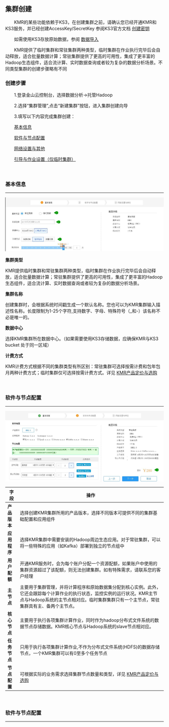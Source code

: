 ## 集群创建


　　KMR的某些功能依赖于KS3，在创建集群之前，请确认您已经开通KMR和KS3服务，并已经创建AccessKey/SecretKey 参阅KS3官方文档 [创建密钥](http://www.ksyun.com/doc/art/id/612)

　　如需使用KS3存放原始数据，参阅 [数据导入](shu_ju_dao_ru_zhi_nan.md)
  
　　KMR提供了临时集群和常驻集群两种类型，临时集群在作业执行完毕后会自动释放，适合批量数据计算；常驻集群提供了更高的可用性，集成了更丰富的Hadoop生态组件，适合流计算、实时数据查询或者较为复杂的数据分析场景。不同类型集群的创建步骤略有不同
  

###   创建步骤



　　1.登录金山云控制台，选择数据分析->托管Hadoop

　　2.选择“集群管理”,点击“新建集群”按钮，进入集群创建向导

　　3.填写以下内容完成集群创建：
  
   　　[基本信息](#ji_qun_ji_ben_xin_xi)

   　　[软件与节点配置](#Software_And_Node)

   　　[网络设置与其他](#tian_jia_zuo_ye)

   　　[引导与作业设置（仅临时集群）](#que_ren_ding_dan)
     
　　  
  <h3 name="ji_qun_ji_ben_xin_xi" id="ji_qun_ji_ben_xin_xi">基本信息</h3>
  

---



![](1.jpg)

**集群类型** 

KMR提供临时集群和常驻集群两种类型，临时集群在作业执行完毕后会自动释放，适合批量数据计算；常驻集群提供了更高的可用性，集成了更丰富的Hadoop生态组件，适合流计算、实时数据查询或者较为复杂的数据分析场景。

**集群名称** 

创建集群时，会根据系统时间戳生成一个默认名称。您也可以为KMR集群输入描述性名称。长度限制为1-25个字符,支持数字、字母、特殊符号（_和-）该名称不必是唯一的。

**数据中心** 

选择KMR集群所在数据中心。（如果需要使用KS3存储数据，应确保KMR与KS3 bucket 处于同一区域）

**计费方式** 

KMR计费方式根据不同的集群类型有所区别：常驻集群可选择按需计费和包年包月两种计费方式；临时集群仅可选择按需计费方式。详见 [KMR产品定价与选购](chan_pin_ding_jia_yu_xuan_gou.md)

　　

  <h3 name="Software_And_Node" id="Software_And_Node">软件与节点配置</h3>
  
  
---



![](2.jpg)

| 字段 | 操作 |
| -- | -- |
| **产品版本** | 选择创建KMR集群所用的产品版本，选择不同版本可提供不同的集群基础配置和应用组件 |
| **应用程序** | 选择KMR集群中需要安装的Hadoop周边生态应用。对于常驻集群，可以将一些特殊的应用（如Kafka）部署到独立的节点组中 |
| **用户配额** | 开通KMR服务时，会为每个账户分配一个资源配额，如果账户中使用的集群资源超过了该配额，则无法创建集群。如有特殊需求，请联系您的客户经理 |
| **主节点** | 主要用于集群管理，并将计算程序和原始数据集分配到核心实例。此外，它还会跟踪每个计算作业的执行状态，监控实例的运行状况。KMR主节点与Hadoop系统的主节点相对应。临时集群集群只有一个主节点，常驻集群具有主、备两个主节点。 |
| **核心节点** | 主要用于执行各项集群计算作业，同时作为hadoop分布式文件系统的数据节点存储数据。KMR核心节点与Hadoop系统的slave节点相对应。 |
| **任务节点** | 只用于执行各项集群计算作业,不作为分布式文件系统(HDFS)的数据存储节点，一个KMR集群可以有0至多个任务节点 |
| **节点配置** | 可根据实际的业务需求选择集群节点数量和类型，详见 [KMR产品定价与选购](chan_pin_ding_jia_yu_xuan_gou.md) |

　　

  <h3 name="Software_And_Node" id="Software_And_Node">软件与节点配置</h3>
  
  
---


